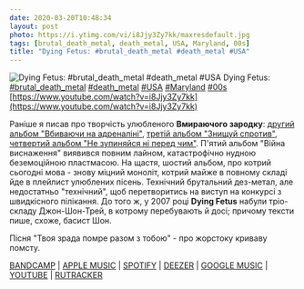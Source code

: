 ```yaml
---
date: 2020-03-20T10:48:34
layout: post
photo: https://i.ytimg.com/vi/i8Jjy3Zy7kk/maxresdefault.jpg
tags: [brutal_death_metal, death_metal, USA, Maryland, 00s]
title: "Dying Fetus: #brutal_death_metal #death_metal #USA"
---
```

![Dying Fetus: #brutal_death_metal #death_metal #USA](https://i.ytimg.com/vi/i8Jjy3Zy7kk/maxresdefault.jpg)
Dying Fetus: [#brutal_death_metal](/tags/#brutal_death_metal) [#death_metal](/tags/#death_metal) [#USA](/tags/#USA) [#Maryland](/tags/#Maryland) [#00s](/tags/#00s) [https://www.youtube.com/watch?v=i8Jjy3Zy7kk](https://www.youtube.com/watch?v=i8Jjy3Zy7kk)

Раніше я писав про творчість улюбленого **Вмираючого зародку**: [другий альбом &quot;Вбиваючи на адреналіні&quot;](/2019-10-24-dying-fetus--brutal-death-metal-death-metal-usa), [третій альбом &quot;Знищуй спротив&quot;](/2019-11-06-dying-fetus--brutal-death-metal-usa-maryland-00s), [четвертий альбом &quot;Не зупиняйся ні перед чим&quot;](/2019-11-28-dying-fetus--brutal-death-metal-usa-maryland-00s). П&#39;ятий альбом &quot;Війна виснаження&quot; виявився повним лайном, катастрофічно нудною беземоційною пластмасою. На щастя, шостий альбом, про котрий сьогодні мова - знову міцний моноліт, котрий майже в повному складі йде в плейлист улюблених пісень. Технічний брутальний дез-метал, але недостатньо &quot;технічний&quot;, щоб перетворитись на виступ на конкурсі з швидкісного пілікання. До того ж, у 2007 році **Dying Fetus** набули тріо-складу Джон-Шон-Трей, в котрому перебувають й досі; причому тексти пише, схоже, басист Шон.

Пісня &quot;Твоя зрада помре разом з тобою&quot; - про жорстоку криваву помсту.

[BANDCAMP](https://dyingfetus.bandcamp.com/track/your-treachery-will-die-with-you) \| [APPLE MUSIC](https://music.apple.com/ru/album/descend-into-depravity/327391654) \| [SPOTIFY](https://open.spotify.com/album/7pcT84mVo6uuy0m2Xkpcwx) \| [DEEZER](https://www.deezer.com/album/1011177?utm_source=deezer&amp;utm_content=album-1011177&amp;utm_term=1601611822_1584693992&amp;utm_medium=web) \| [GOOGLE MUSIC](https://play.google.com/music/m/Bly26lfse3jvkhawwlolt7ldfmm?t=Descend_into_Depravity_-_Dying_Fetus) \| [YOUTUBE](https://www.youtube.com/playlist?list=OLAK5uy_lVojlXutMMLP8ZahglgOMFONIg9Fwbyy8) \| [RUTRACKER](https://rutracker.org/forum/viewtopic.php?t=4715711)